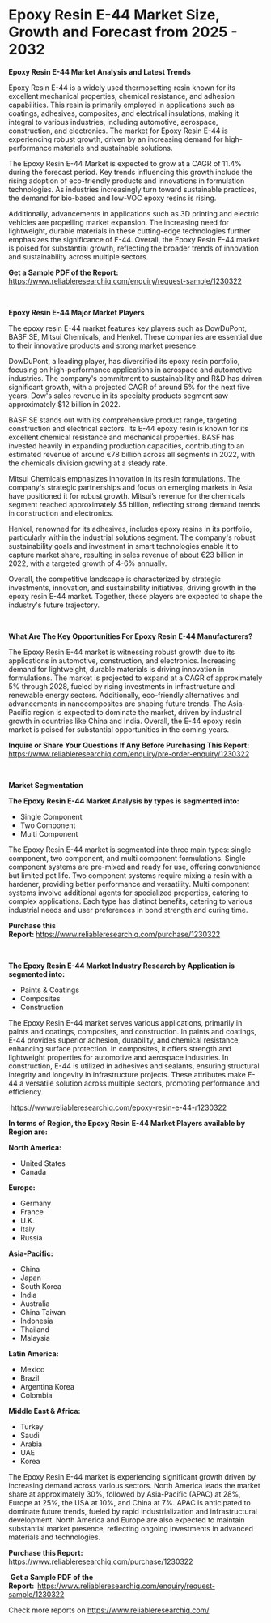<p><h1>Epoxy Resin E-44 Market Size, Growth and Forecast from 2025 - 2032</h1></p><p><strong>Epoxy Resin E-44 Market Analysis and Latest Trends</strong></p>
<p><p>Epoxy Resin E-44 is a widely used thermosetting resin known for its excellent mechanical properties, chemical resistance, and adhesion capabilities. This resin is primarily employed in applications such as coatings, adhesives, composites, and electrical insulations, making it integral to various industries, including automotive, aerospace, construction, and electronics. The market for Epoxy Resin E-44 is experiencing robust growth, driven by an increasing demand for high-performance materials and sustainable solutions.</p><p>The Epoxy Resin E-44 Market is expected to grow at a CAGR of 11.4% during the forecast period. Key trends influencing this growth include the rising adoption of eco-friendly products and innovations in formulation technologies. As industries increasingly turn toward sustainable practices, the demand for bio-based and low-VOC epoxy resins is rising.</p><p>Additionally, advancements in applications such as 3D printing and electric vehicles are propelling market expansion. The increasing need for lightweight, durable materials in these cutting-edge technologies further emphasizes the significance of E-44. Overall, the Epoxy Resin E-44 market is poised for substantial growth, reflecting the broader trends of innovation and sustainability across multiple sectors.</p></p>
<p><strong>Get a Sample PDF of the Report:&nbsp;</strong> <a href="https://www.reliableresearchiq.com/enquiry/request-sample/1230322?utm_campaign=1842&utm_medium=2&utm_source=Github&utm_content=ia&utm_term=03022025&utm_id=epoxy-resin-e-44">https://www.reliableresearchiq.com/enquiry/request-sample/1230322</a></p>
<p>&nbsp;</p>
<p><strong>Epoxy Resin E-44 Major Market Players</strong></p>
<p><p>The epoxy resin E-44 market features key players such as DowDuPont, BASF SE, Mitsui Chemicals, and Henkel. These companies are essential due to their innovative products and strong market presence.</p><p>DowDuPont, a leading player, has diversified its epoxy resin portfolio, focusing on high-performance applications in aerospace and automotive industries. The company's commitment to sustainability and R&D has driven significant growth, with a projected CAGR of around 5% for the next five years. Dow's sales revenue in its specialty products segment saw approximately $12 billion in 2022.</p><p>BASF SE stands out with its comprehensive product range, targeting construction and electrical sectors. Its E-44 epoxy resin is known for its excellent chemical resistance and mechanical properties. BASF has invested heavily in expanding production capacities, contributing to an estimated revenue of around €78 billion across all segments in 2022, with the chemicals division growing at a steady rate.</p><p>Mitsui Chemicals emphasizes innovation in its resin formulations. The company's strategic partnerships and focus on emerging markets in Asia have positioned it for robust growth. Mitsui’s revenue for the chemicals segment reached approximately $5 billion, reflecting strong demand trends in construction and electronics.</p><p>Henkel, renowned for its adhesives, includes epoxy resins in its portfolio, particularly within the industrial solutions segment. The company's robust sustainability goals and investment in smart technologies enable it to capture market share, resulting in sales revenue of about €23 billion in 2022, with a targeted growth of 4-6% annually.</p><p>Overall, the competitive landscape is characterized by strategic investments, innovation, and sustainability initiatives, driving growth in the epoxy resin E-44 market. Together, these players are expected to shape the industry's future trajectory.</p></p>
<p>&nbsp;</p>
<p><strong>What Are The Key Opportunities For Epoxy Resin E-44 Manufacturers?</strong></p>
<p><p>The Epoxy Resin E-44 market is witnessing robust growth due to its applications in automotive, construction, and electronics. Increasing demand for lightweight, durable materials is driving innovation in formulations. The market is projected to expand at a CAGR of approximately 5% through 2028, fueled by rising investments in infrastructure and renewable energy sectors. Additionally, eco-friendly alternatives and advancements in nanocomposites are shaping future trends. The Asia-Pacific region is expected to dominate the market, driven by industrial growth in countries like China and India. Overall, the E-44 epoxy resin market is poised for substantial opportunities in the coming years.</p></p>
<p><strong>Inquire or Share Your Questions If Any Before Purchasing This Report:</strong> <a href="https://www.reliableresearchiq.com/enquiry/pre-order-enquiry/1230322?utm_campaign=1842&utm_medium=2&utm_source=Github&utm_content=ia&utm_term=03022025&utm_id=epoxy-resin-e-44">https://www.reliableresearchiq.com/enquiry/pre-order-enquiry/1230322</a></p>
<p>&nbsp;</p>
<p><strong>Market Segmentation</strong></p>
<p><strong>The Epoxy Resin E-44 Market Analysis by types is segmented into:</strong></p>
<p><ul><li>Single Component</li><li>Two Component</li><li>Multi Component</li></ul></p>
<p><p>The Epoxy Resin E-44 market is segmented into three main types: single component, two component, and multi component formulations. Single component systems are pre-mixed and ready for use, offering convenience but limited pot life. Two component systems require mixing a resin with a hardener, providing better performance and versatility. Multi component systems involve additional agents for specialized properties, catering to complex applications. Each type has distinct benefits, catering to various industrial needs and user preferences in bond strength and curing time.</p></p>
<p><strong>Purchase this Report:&nbsp;</strong><a href="https://www.reliableresearchiq.com/purchase/1230322?utm_campaign=1842&utm_medium=2&utm_source=Github&utm_content=ia&utm_term=03022025&utm_id=epoxy-resin-e-44">https://www.reliableresearchiq.com/purchase/1230322</a></p>
<p>&nbsp;</p>
<p><strong>The Epoxy Resin E-44 Market Industry Research by Application is segmented into:</strong></p>
<p><ul><li>Paints & Coatings</li><li>Composites</li><li>Construction</li></ul></p>
<p><p>The Epoxy Resin E-44 market serves various applications, primarily in paints and coatings, composites, and construction. In paints and coatings, E-44 provides superior adhesion, durability, and chemical resistance, enhancing surface protection. In composites, it offers strength and lightweight properties for automotive and aerospace industries. In construction, E-44 is utilized in adhesives and sealants, ensuring structural integrity and longevity in infrastructure projects. These attributes make E-44 a versatile solution across multiple sectors, promoting performance and efficiency.</p></p>
<p><a href="https://www.reliableresearchiq.com/epoxy-resin-e-44-r1230322?utm_campaign=1842&utm_medium=2&utm_source=Github&utm_content=ia&utm_term=03022025&utm_id=epoxy-resin-e-44">&nbsp;https://www.reliableresearchiq.com/epoxy-resin-e-44-r1230322</a></p>
<p><strong>In terms of Region, the Epoxy Resin E-44 Market Players available by Region are:</strong></p>
<p>
    <p> <strong> North America: </strong>
        <ul>
            <li>United States</li>
            <li>Canada</li>
        </ul>
        </p> 
    <p> <strong> Europe: </strong>
        <ul>
            <li>Germany</li>
            <li>France</li>
            <li>U.K.</li>
            <li>Italy</li>
            <li>Russia</li>
        </ul>
        </p> 
    <p> <strong> Asia-Pacific: </strong>
        <ul>
            <li>China</li>
            <li>Japan</li>
            <li>South Korea</li>
            <li>India</li>
            <li>Australia</li>
            <li>China Taiwan</li>
            <li>Indonesia</li>
            <li>Thailand</li>
            <li>Malaysia</li>
        </ul>
        </p> 
    <p> <strong> Latin America: </strong>
        <ul>
            <li>Mexico</li>
            <li>Brazil</li>
            <li>Argentina Korea</li>
            <li>Colombia</li>
        </ul>
        </p> 
    <p> <strong> Middle East & Africa: </strong>
        <ul>
            <li>Turkey</li>
            <li>Saudi</li>
            <li>Arabia</li>
            <li>UAE</li>
            <li>Korea</li>
        </ul>
    </p>
    </p>
<p><p>The Epoxy Resin E-44 market is experiencing significant growth driven by increasing demand across various sectors. North America leads the market share at approximately 30%, followed by Asia-Pacific (APAC) at 28%, Europe at 25%, the USA at 10%, and China at 7%. APAC is anticipated to dominate future trends, fueled by rapid industrialization and infrastructural development. North America and Europe are also expected to maintain substantial market presence, reflecting ongoing investments in advanced materials and technologies.</p></p>
<p><strong>Purchase this Report: </strong><a href="https://www.reliableresearchiq.com/purchase/1230322?utm_campaign=1842&utm_medium=2&utm_source=Github&utm_content=ia&utm_term=03022025&utm_id=epoxy-resin-e-44">https://www.reliableresearchiq.com/purchase/1230322</a></p>
<p>&nbsp;<strong>Get a Sample PDF of the Report:&nbsp;&nbsp;</strong><a href="https://www.reliableresearchiq.com/enquiry/request-sample/1230322?utm_campaign=1842&utm_medium=2&utm_source=Github&utm_content=ia&utm_term=03022025&utm_id=epoxy-resin-e-44">https://www.reliableresearchiq.com/enquiry/request-sample/1230322</a></p>
<p><strong></strong></p>
<p>Check more reports on <a href="https://www.reliableresearchiq.com/?utm_campaign=1842&utm_medium=2&utm_source=Github&utm_content=ia&utm_term=03022025&utm_id=epoxy-resin-e-44">https://www.reliableresearchiq.com/</a></p>